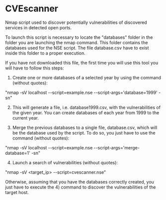 # CVEscanner

Nmap script used to discover potentially vulnerabilities of discovered services in detected open ports.

To launch this script is necessary to locate the "databases" folder in the folder you are launching the nmap command. This folder contains the databases used for the NSE script. The file database.csv have to exist inside this folder to a proper execution.

If you have not downloaded this file, the first time you will use this tool you will have to follow this steps:

1) Create one or more databases of a selected year by using the command (without quotes): 
 
 "nmap -sV localhost --script=example.nse --script-args='database=1999' -sn"

2) This will generate a file, i.e. database1999.csv, with the vulnerabilities of the given year. You can create databases of each year from 1999 to the current year.

3) Merge the previous databases to a single file, database.csv, which will be the database used by the script. To do so, you just have to use the command (without quotes): 
 
 "nmap -sV localhost --script=example.nse --script-args='merge-database=1' -sn"

4) Launch a search of vulnerabilities (without quotes): 
 
 "nmap -sV <target_ip> --script=cvescanner.nse"

Otherwise, assuming that you have the databases correctly created, you just have to execute the 4) command to discover the vulnerabilities of the target host.
